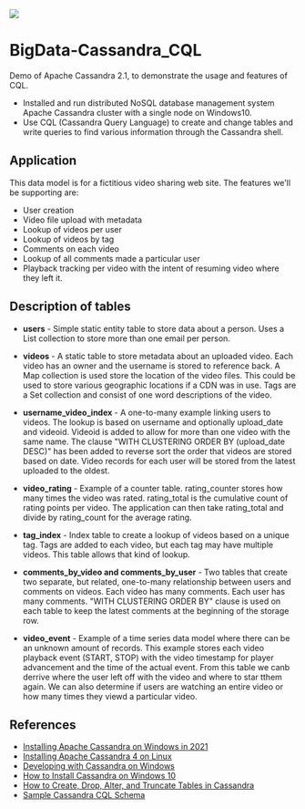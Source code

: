 ![](https://img.shields.io/badge/category-Big--Data-success)

# BigData-Cassandra_CQL
Demo of Apache Cassandra 2.1, to demonstrate the usage and features of CQL.

- Installed and run distributed NoSQL database management system Apache Cassandra cluster with a single node on Windows10.  
- Use CQL (Cassandra Query Language) to create and change tables and write queries to find various information through the Cassandra shell.  


## Application

This data model is for a fictitious video sharing web site. The features we'll be supporting are:

 - User creation
 - Video file upload with metadata
 - Lookup of videos per user
 - Lookup of videos by tag
 - Comments on each video
 - Lookup of all comments made a particular user
 - Playback tracking per video with the intent of resuming video where they left it.

## Description of tables

- **users** - Simple static entity table to store data about a person. Uses a List collection to store more than one email per person.

- **videos** - A static table to store metadata about an uploaded video. Each video has an owner and the username is stored to reference back. A Map collection is used store the location of the video files. This could be used to store various geographic locations if a CDN was in use. Tags are a Set collection and consist of one word descriptions of the video.

- **username_video_index** - A one-to-many example linking users to videos. The lookup is based on username and optionally upload_date and videoid. Videoid is added to allow for more than one video with the same name. The clause "WITH CLUSTERING ORDER BY (upload_date DESC)" has been added to reverse sort the order that videos are stored based on date. Video records for each user will be stored from the latest uploaded to the oldest.

- **video_rating** - Example of a counter table. rating_counter stores how many times the video was rated. rating_total is the cumulative count of rating points per video. The application can then take rating_total and divide by rating_count for the average rating.

- **tag_index** - Index table to create a lookup of videos based on a unique tag. Tags are added to each video, but each tag may have multiple videos. This table allows that kind of lookup.

- **comments_by_video and comments_by_user** - Two tables that create two separate, but related, one-to-many relationship between users and comments on videos. Each video has many comments. Each user has many comments. "WITH CLUSTERING ORDER BY" clause is used on each table to keep the latest comments at the beginning of the storage row.

- **video_event** - Example of a time series data model where there can be an unknown amount of records. This example stores each video playback event (START, STOP) with the video timestamp for player advancement and the time of the actual event. From this table we canb derrive where the user left off with the video and where to star tthem again. We can also determine if users are watching an entire video or how many times they viewd a particular video.



## References
- [Installing Apache Cassandra on Windows in 2021](https://www.youtube.com/watch?v=hJxlkHafYsQ)
- [Installing Apache Cassandra 4 on Linux](https://www.youtube.com/watch?v=wezbMP1uBkU)
- [Developing with Cassandra on Windows](http://www.luketillman.com/developing-with-cassandra-on-windows/)
- [How to Install Cassandra on Windows 10](https://phoenixnap.com/kb/install-cassandra-on-windows)
- [How to Create, Drop, Alter, and Truncate Tables in Cassandra](https://phoenixnap.com/kb/create-drop-alter-and-truncate-tables-in-cassandra)
- [Sample Cassandra CQL Schema](https://github.com/pmcfadin/killrvideo-sample-schema)
